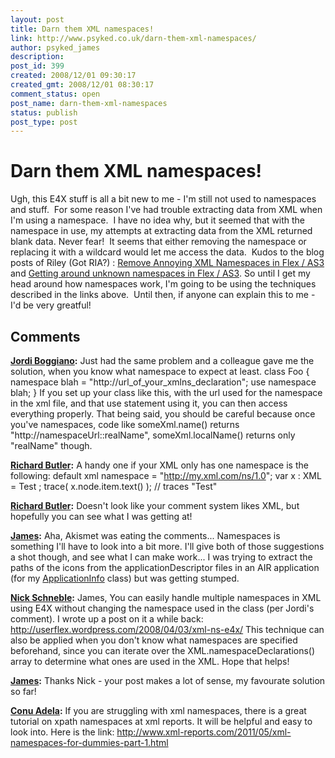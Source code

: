 ```yaml
---
layout: post
title: Darn them XML namespaces!
link: http://www.psyked.co.uk/darn-them-xml-namespaces/
author: psyked_james
description: 
post_id: 399
created: 2008/12/01 09:30:17
created_gmt: 2008/12/01 08:30:17
comment_status: open
post_name: darn-them-xml-namespaces
status: publish
post_type: post
---
```


# Darn them XML namespaces!

Ugh, this E4X stuff is all a bit new to me - I'm still not used to namespaces and stuff.  For some reason I've had trouble extracting data from XML when I'm using a namespace.  I have no idea why, but it seemed that with the namespace in use, my attempts at extracting data from the XML returned blank data. Never fear!  It seems that either removing the namespace or replacing it with a wildcard would let me access the data.  Kudos to the blog posts of Riley (Got RIA?) : [Remove Annoying XML Namespaces in Flex / AS3](http://brianmriley.wordpress.com/2008/03/14/remove-xml-namespaces-in-flex-or-as3/) and [Getting around unknown namespaces in Flex / AS3](http://brianmriley.wordpress.com/2008/03/20/getting-around-unknown-namespaces-in-flex-and-as/). So until I get my head around how namespaces work, I'm going to be using the techniques described in the links above.  Until then, if anyone can explain this to me - I'd be very greatful!

## Comments

**[Jordi Boggiano](#478 "2008-12-01 11:58:13"):** Just had the same problem and a colleague gave me the solution, when you know what namespace to expect at least. class Foo { namespace blah = "http://url_of_your_xmlns_declaration"; use namespace blah; } If you set up your class like this, with the url used for the namespace in the xml file, and that use statement using it, you can then access everything properly. That being said, you should be careful because once you've namespaces, code like someXml.name() returns "http://namespaceUrl::realName", someXml.localName() returns only "realName" though.

**[Richard Butler](#479 "2008-12-01 14:10:50"):** A handy one if your XML only has one namespace is the following: default xml namespace = "http://my.xml.com/ns/1.0"; var x : XML = Test ; trace( x.node.item.text() ); // traces "Test"

**[Richard Butler](#480 "2008-12-01 14:13:04"):** Doesn't look like your comment system likes XML, but hopefully you can see what I was getting at!

**[James](#481 "2008-12-01 15:01:45"):** Aha, Akismet was eating the comments... Namespaces is something I'll have to look into a bit more. I'll give both of those suggestions a shot though, and see what I can make work... I was trying to extract the paths of the icons from the applicationDescriptor files in an AIR application (for my [ApplicationInfo](http://www.psyked.co.uk/actionscript/application-information-class-for-air.htm) class) but was getting stumped.

**[Nick Schneble](#482 "2008-12-01 17:55:33"):** James, You can easily handle multiple namespaces in XML using E4X without changing the namespace used in the class (per Jordi's comment). I wrote up a post on it a while back: http://userflex.wordpress.com/2008/04/03/xml-ns-e4x/ This technique can also be applied when you don't know what namespaces are specified beforehand, since you can iterate over the XML.namespaceDeclarations() array to determine what ones are used in the XML. Hope that helps!

**[James](#483 "2008-12-01 18:02:15"):** Thanks Nick - your post makes a lot of sense, my favourate solution so far!

**[Conu Adela](#484 "2011-06-02 10:04:09"):** If you are struggling with xml namespaces, there is a great tutorial on xpath namespaces at xml reports. It will be helpful and easy to look into. Here is the link: http://www.xml-reports.com/2011/05/xml-namespaces-for-dummies-part-1.html

